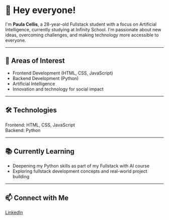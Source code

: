 # 👋 Hey everyone!  

I'm **Paula Cellis**, a 28-year-old Fullstack student with a focus on Artificial Intelligence, currently studying at Infinity School. I'm passionate about new ideas, overcoming challenges, and making technology more accessible to everyone.

---

## 🧠 Areas of Interest  

- Frontend Development (HTML, CSS, JavaScript)  
- Backend Development (Python)  
- Artificial Intelligence  
- Innovation and technology for social impact

---

## 🛠️ Technologies  
Frontend: HTML, CSS, JavaScript  
Backend: Python  

---

## 📚 Currently Learning  
- Deepening my Python skills as part of my Fullstack with AI course  
- Exploring fullstack development concepts and real-world project building

---

## 📫 Connect with Me  
[LinkedIn](https://www.linkedin.com/in/paula-cellis-de-melo-morais/)

